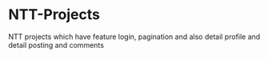 # NTT-Projects
NTT projects
which have feature login, pagination and also detail profile and detail posting and comments